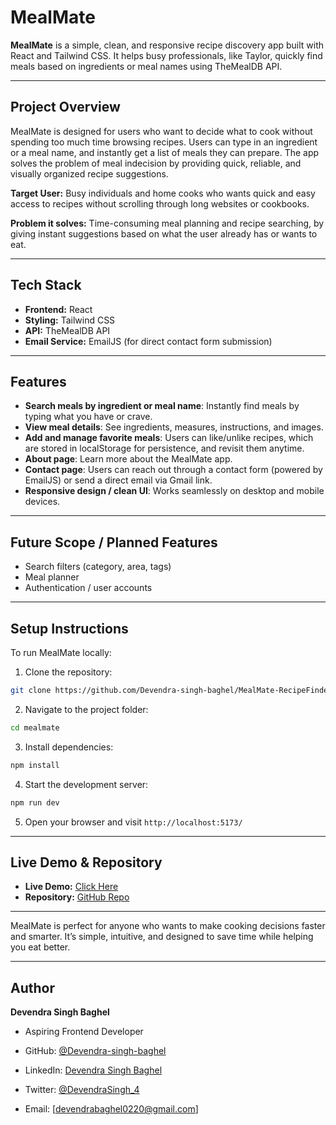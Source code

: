 # MealMate

**MealMate** is a simple, clean, and responsive recipe discovery app built with React and Tailwind CSS. It helps busy professionals, like Taylor, quickly find meals based on ingredients or meal names using TheMealDB API.

---

## Project Overview

MealMate is designed for users who want to decide what to cook without spending too much time browsing recipes. Users can type in an ingredient or a meal name, and instantly get a list of meals they can prepare. The app solves the problem of meal indecision by providing quick, reliable, and visually organized recipe suggestions.

**Target User:** Busy individuals and home cooks who wants quick and easy access to recipes without scrolling through long websites or cookbooks.

**Problem it solves:** Time-consuming meal planning and recipe searching, by giving instant suggestions based on what the user already has or wants to eat.

---

## Tech Stack

- **Frontend:** React
- **Styling:** Tailwind CSS
- **API:** TheMealDB API
- **Email Service:** EmailJS (for direct contact form submission)

---

## Features

- **Search meals by ingredient or meal name**: Instantly find meals by typing what you have or crave.
- **View meal details**: See ingredients, measures, instructions, and images.
- **Add and manage favorite meals**: Users can like/unlike recipes, which are stored in localStorage for persistence, and revisit them anytime.
- **About page**: Learn more about the MealMate app.
- **Contact page**: Users can reach out through a contact form (powered by EmailJS) or send a direct email via Gmail link.
- **Responsive design / clean UI**: Works seamlessly on desktop and mobile devices.

---

## Future Scope / Planned Features

- Search filters (category, area, tags)
- Meal planner
- Authentication / user accounts

---

## Setup Instructions

To run MealMate locally:

1. Clone the repository:
```bash
git clone https://github.com/Devendra-singh-baghel/MealMate-RecipeFinder.git
```
2. Navigate to the project folder:
```bash
cd mealmate
```
3. Install dependencies:
```bash
npm install
```
4. Start the development server:
```bash
npm run dev
```
5. Open your browser and visit `http://localhost:5173/`

---

## Live Demo & Repository

- **Live Demo:** [Click Here](https://mealmate-recipe-finder.vercel.app/)
- **Repository:** [GitHub Repo](https://github.com/Devendra-singh-baghel/MealMate-RecipeFinder)

---

MealMate is perfect for anyone who wants to make cooking decisions faster and smarter. It’s simple, intuitive, and designed to save time while helping you eat better.

---

## Author

**Devendra Singh Baghel**

- Aspiring Frontend Developer

- GitHub: [@Devendra-singh-baghel](https://github.com/Devendra-singh-baghel)   
- LinkedIn: [Devendra Singh Baghel](https://linkedin.com/in/devendra-singh-baghel-267023351)
- Twitter: [@DevendraSingh_4](https://x.com/DevendraSingh_4)
- Email: [devendrabaghel0220@gmail.com]
